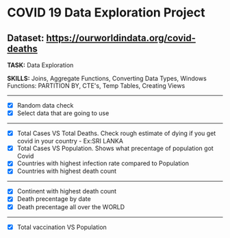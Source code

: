 # COVID 19 Data Exploration Project

**Dataset: https://ourworldindata.org/covid-deaths**
---------------------------------  
**TASK:** Data Exploration

**SKILLS:** Joins, Aggregate Functions, Converting Data Types, Windows Functions: PARTITION BY, CTE's, Temp Tables, Creating Views

---------------------------------  
- [x]  Random data check
- [x]  Select data that are going to use
---------------------------------    
- [x]  Total Cases VS Total Deaths. Check rough estimate of dying if you get covid in your country - Ex:SRI LANKA
- [x]  Total Cases VS Population. Shows what precentage of population got Covid
- [x]  Countries with highest infection rate compared to Population
- [x]  Countries with highest death count
---------------------------------  
- [x]  Continent with highest death count
- [x]  Death precentage by date
- [x]  Death precentage all over the WORLD
---------------------------------  
- [x]  Total vaccination VS Population
